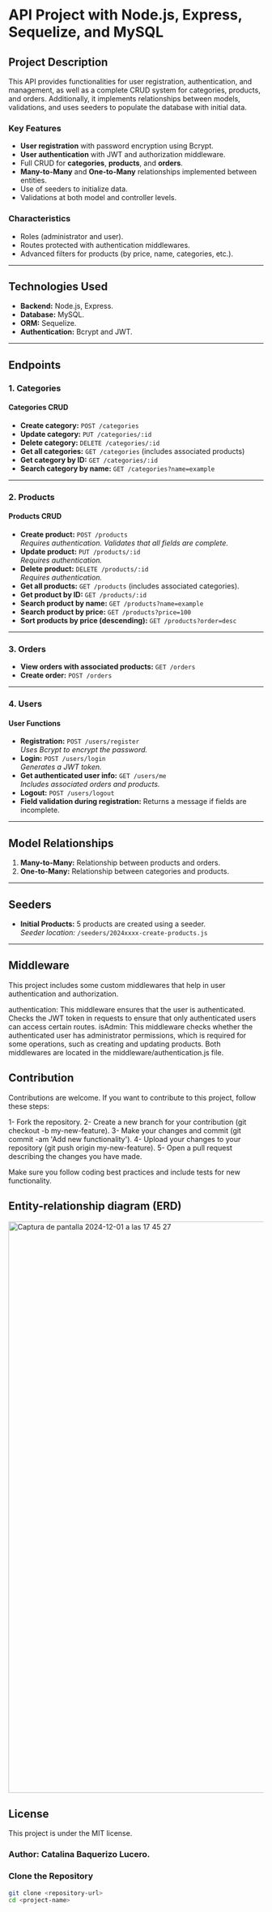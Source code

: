 # API Project with Node.js, Express, Sequelize, and MySQL

## Project Description
This API provides functionalities for user registration, authentication, and management, as well as a complete CRUD system for categories, products, and orders. Additionally, it implements relationships between models, validations, and uses seeders to populate the database with initial data.

### Key Features
- **User registration** with password encryption using Bcrypt.
- **User authentication** with JWT and authorization middleware.
- Full CRUD for **categories**, **products**, and **orders**.
- **Many-to-Many** and **One-to-Many** relationships implemented between entities.
- Use of seeders to initialize data.
- Validations at both model and controller levels.


### Characteristics
- Roles (administrator and user).
- Routes protected with authentication middlewares.
- Advanced filters for products (by price, name, categories, etc.).

---

## Technologies Used
- **Backend:** Node.js, Express.
- **Database:** MySQL.
- **ORM:** Sequelize.
- **Authentication:** Bcrypt and JWT.

---

## Endpoints

### 1. Categories
#### Categories CRUD
- **Create category:** `POST /categories`
- **Update category:** `PUT /categories/:id`
- **Delete category:** `DELETE /categories/:id`
- **Get all categories:** `GET /categories` (includes associated products)
- **Get category by ID:** `GET /categories/:id`
- **Search category by name:** `GET /categories?name=example`

---

### 2. Products
#### Products CRUD
- **Create product:** `POST /products`  
  *Requires authentication. Validates that all fields are complete.*  
- **Update product:** `PUT /products/:id`  
  *Requires authentication.*  
- **Delete product:** `DELETE /products/:id`  
  *Requires authentication.*  
- **Get all products:** `GET /products` (includes associated categories).
- **Get product by ID:** `GET /products/:id`
- **Search product by name:** `GET /products?name=example`
- **Search product by price:** `GET /products?price=100`
- **Sort products by price (descending):** `GET /products?order=desc`

---

### 3. Orders
- **View orders with associated products:** `GET /orders`
- **Create order:** `POST /orders`  

---

### 4. Users
#### User Functions
- **Registration:** `POST /users/register`  
  *Uses Bcrypt to encrypt the password.*  
- **Login:** `POST /users/login`  
  *Generates a JWT token.*  
- **Get authenticated user info:** `GET /users/me`  
  *Includes associated orders and products.*  
- **Logout:** `POST /users/logout`  
- **Field validation during registration:** Returns a message if fields are incomplete.

---

## Model Relationships
1. **Many-to-Many:** Relationship between products and orders.
2. **One-to-Many:** Relationship between categories and products.

---

## Seeders
- **Initial Products:** 5 products are created using a seeder.  
  *Seeder location:* `/seeders/2024xxxx-create-products.js`

---

## Middleware

This project includes some custom middlewares that help in user authentication and authorization.

authentication: This middleware ensures that the user is authenticated. Checks the JWT token in requests to ensure that only authenticated users can access certain routes.
isAdmin: This middleware checks whether the authenticated user has administrator permissions, which is required for some operations, such as creating and updating products.
Both middlewares are located in the middleware/authentication.js file.

## Contribution

Contributions are welcome. If you want to contribute to this project, follow these steps:

1- Fork the repository.
2- Create a new branch for your contribution (git checkout -b my-new-feature).
3- Make your changes and commit (git commit -am 'Add new functionality').
4- Upload your changes to your repository (git push origin my-new-feature).
5- Open a pull request describing the changes you have made.

Make sure you follow coding best practices and include tests for new functionality.

## Entity-relationship diagram (ERD)
<img width="1128" alt="Captura de pantalla 2024-12-01 a las 17 45 27" src="https://github.com/user-attachments/assets/32eedcb4-c378-49dd-96c0-99cf92c911fc">


## License 
This project is under the MIT license.

### Author: Catalina Baquerizo Lucero.

### Clone the Repository
```bash
git clone <repository-url>
cd <project-name>

